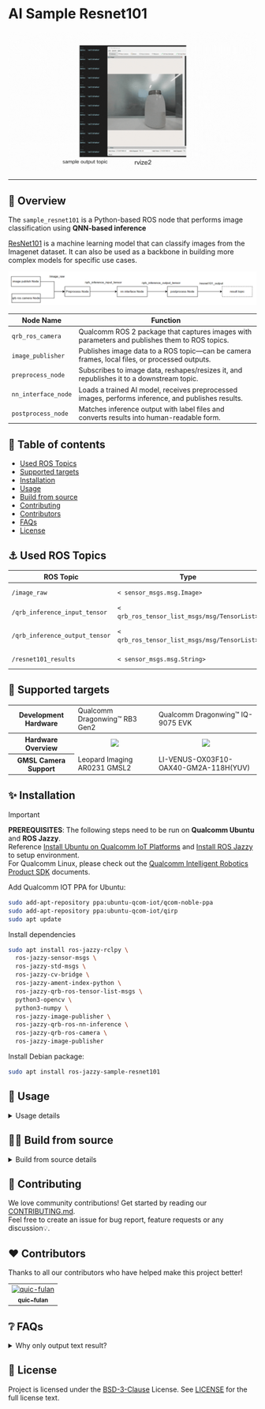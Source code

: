 

<div >
  <h1>AI Sample Resnet101</h1>
  <p align="center">
</div>

![](./resource/output.gif)

---

## 👋 Overview

The `sample_resnet101` is a Python-based ROS node that performs image classification using **QNN-based inference**

[ResNet101](https://huggingface.co/qualcomm/ResNet101) is a machine learning model that can classify images from the Imagenet dataset. It can also be used as a backbone in building more complex models for specific use cases.

![image-20250723181610392](./resource/pipeline.png)

| Node Name           | Function                                                     |
| ------------------- | ------------------------------------------------------------ |
| `qrb_ros_camera`    | Qualcomm ROS 2 package that captures images with parameters and publishes them to ROS topics. |
| `image_publisher`   | Publishes image data to a ROS topic—can be camera frames, local files, or processed outputs. |
| `preprocess_node`   | Subscribes to image data, reshapes/resizes it, and republishes it to a downstream topic. |
| `nn_interface_node` | Loads a trained AI model, receives preprocessed images, performs inference, and publishes results. |
| `postprocess_node`  | Matches inference output with label files and converts results into human-readable form. |

## 🔎 Table of contents

  * [Used ROS Topics](#-apis)
  * [Supported targets](#-supported-targets)
  * [Installation](#-installation)
  * [Usage](#-usage)
  * [Build from source](#-build-from-source)
  * [Contributing](#-contributing)
  * [Contributors](#%EF%B8%8F-contributors)
  * [FAQs](#-faqs)
  * [License](#-license)

## ⚓ Used ROS Topics 

| ROS Topic                       | Type                                          | Description                    |
| ------------------------------- | --------------------------------------------- | ------------------------------ |
| `/image_raw `                   | `< sensor_msgs.msg.Image> `                   | public image info              |
| `/qrb_inference_input_tensor `  | `< qrb_ros_tensor_list_msgs/msg/TensorList> ` | preprocess message             |
| `/qrb_inference_output_tensor ` | `< qrb_ros_tensor_list_msgs/msg/TensorList> ` | nn interface result with model |
| `/resnet101_results `           | `< sensor_msgs.msg.String> `                  | model output label             |

## 🎯 Supported targets

<table >
  <tr>
    <th>Development Hardware</th>
    <td>Qualcomm Dragonwing™ RB3 Gen2</td>
    <td>Qualcomm Dragonwing™ IQ-9075 EVK</td>
  </tr>
  <tr>
    <th>Hardware Overview</th>
    <th><a href="https://www.qualcomm.com/developer/hardware/rb3-gen-2-development-kit"><img src="https://s7d1.scene7.com/is/image/dmqualcommprod/rb3-gen2-carousel?fmt=webp-alpha&qlt=85" width="180"/></a></th>
    <th><a href="https://www.qualcomm.com/products/internet-of-things/industrial-processors/iq9-series/iq-9075"><img src="https://s7d1.scene7.com/is/image/dmqualcommprod/dragonwing-IQ-9075-EVK?$QC_Responsive$&fmt=png-alpha" width="160"></a></th>
  </tr>
  <tr>
    <th>GMSL Camera Support</th>
    <td>Leopard Imaging AR0231 GMSL2</td>
    <td>LI-VENUS-OX03F10-OAX40-GM2A-118H(YUV)</td>
  </tr>
</table>



## ✨ Installation

> [!IMPORTANT]
> **PREREQUISITES**: The following steps need to be run on **Qualcomm Ubuntu** and **ROS Jazzy**.<br>
> Reference [Install Ubuntu on Qualcomm IoT Platforms](https://ubuntu.com/download/qualcomm-iot) and [Install ROS Jazzy](https://docs.ros.org/en/jazzy/index.html) to setup environment. <br>
> For Qualcomm Linux, please check out the [Qualcomm Intelligent Robotics Product SDK](https://docs.qualcomm.com/bundle/publicresource/topics/80-70018-265/introduction_1.html?vproduct=1601111740013072&version=1.4&facet=Qualcomm%20Intelligent%20Robotics%20Product%20(QIRP)%20SDK) documents.

Add Qualcomm IOT PPA for Ubuntu:

```bash
sudo add-apt-repository ppa:ubuntu-qcom-iot/qcom-noble-ppa
sudo add-apt-repository ppa:ubuntu-qcom-iot/qirp
sudo apt update
```

Install dependencies

```bash
sudo apt install ros-jazzy-rclpy \
  ros-jazzy-sensor-msgs \
  ros-jazzy-std-msgs \
  ros-jazzy-cv-bridge \
  ros-jazzy-ament-index-python \
  ros-jazzy-qrb-ros-tensor-list-msgs \
  python3-opencv \
  python3-numpy \
  ros-jazzy-image-publisher \
  ros-jazzy-qrb-ros-nn-inference \
  ros-jazzy-qrb-ros-camera \
  ros-jazzy-image-publisher
```

Install Debian package:

```bash
sudo apt install ros-jazzy-sample-resnet101
```

## 🚀 Usage

<details>
  <summary>Usage details</summary>

```bash
source /opt/ros/jazzy/setup.bash
ros2 launch sample_resnet101 launch_with_image_publisher.py
# You can also replace this with a custom image file
ros2 launch sample_resnet101 launch_with_image_publisher.py image_path:=/usr/share/sample_resnet101_quantized/cup.jpg
```

When using this launch script, it will use the default parameters:

```py
DeclareLaunchArgument(
'image_path',
default_value=os.path.join(package_path, 'glasses.jpg'),
description='Path to the image file'
)

# Node for image_publisher
image_publisher_node = Node(
package='image_publisher',  
executable='image_publisher_node', 
namespace=namespace,
name='image_publisher_node', 
output='screen', 
parameters=[
{'filename': image_path},  
{'rate': 10.0},  # Set the publishing rate to 10 Hz
]
)
```

It will send local glasses.jpg file, and outputs image at `10` Hz. 

The output for these commands:

```
[INFO] [launch]: All log files can be found below /opt/.ros/log/1970-01-06-06-29-52-108238-qcs9075-iq-9075-evk-632119
[INFO] [launch]: Default logging verbosity is set to INFO
[INFO] [image_publisher_node-1]: process started with pid [632154]
[INFO] [qrb_ros_resnet101-2]: process started with pid [632155]
[INFO] [component_container-3]: process started with pid [632156]
[INFO] [qrb_ros_resnet101_posprocess-4]: process started with pid [632157]
[image_publisher_node-1] [INFO] [0000455392.470308424] [image_publisher_node]: Reset filename as '/usr/share/sample_resnet101/glasses.jpg'
[image_publisher_node-1] [INFO] [0000455392.470388059] [image_publisher_node]: File name for publishing image is: /usr/share/sample_resnet101/glasses.jpg
[image_publisher_node-1] [INFO] [0000455392.472134934] [image_publisher_node]: Flip horizontal image is: false
[image_publisher_node-1] [INFO] [0000455392.472192642] [image_publisher_node]: Flip flip_vertical image is: false
[image_publisher_node-1] [INFO] [0000455392.472981236] [image_publisher_node]: no camera_info_url exist
[component_container-3] [INFO] [0000455392.608793059] [container]: Load Library: /usr/lib/libqrb_ros_inference_node.so
[component_container-3] [INFO] [0000455392.614030976] [container]: Found class: rclcpp_components::NodeFactoryTemplate<qrb_ros::nn_inference::QrbRosInferenceNode>
[component_container-3] [INFO] [0000455392.614125194] [container]: Instantiate class: rclcpp_components::NodeFactoryTemplate<qrb_ros::nn_inference::QrbRosInferenceNode>
[component_container-3] [QRB INFO] Loading model from binary file: /opt/model/ResNet101_w8a8.bin
[component_container-3] [QRB INFO] /usr/lib/libQnnHtp.so initialize successfully
[component_container-3] /prj/qct/webtech_scratch20/mlg_user_admin/qaisw_source_repo/rel/qairt-2.34.0/release/snpe_src/avante-tools/prebuilt/dsp/hexagon-sdk-5.4.0/ipc/fastrpc/rpcmem/src/rpcmem_android.c:38:dummy call to rpcmem_init, rpcmem APIs will be used from libxdsprpc
[component_container-3] [QRB INFO] Qnn device initialize successfully
[component_container-3] [QRB INFO] Initialize Qnn graph from binary file successfully
[component_container-3] [INFO] [0000455392.796449621] [nn_inference_node]: Inference init successfully!
[INFO] [launch_ros.actions.load_composable_nodes]: Loaded node '/nn_inference_node' in container '/container'
[qrb_ros_resnet101_posprocess-4] [INFO] [0000455393.048110246] [resnet101_postprocess_node]: Initial ROS Node resnet101
[qrb_ros_resnet101_posprocess-4] [INFO] [0000455393.049362434] [resnet101_postprocess_node]: model path: /opt/model/
[qrb_ros_resnet101-2] [INFO] [0000455393.063010350] [resnet101_node]: Initial ROS Node resnet101
[component_container-3] [INFO] [0000455393.078229621] [nn_inference_node]: Got model input data, start executing inference...

```

Then you can check ROS topics with the name`/resnet101_output` in other shell terminal

```bash
ros2 topic echo /resnet101_output
data: 'sunglass

  '
```

</details>

## 👨‍💻 Build from source

<details>
  <summary>Build from source details</summary>

Download the source code and build with colcon

```bash
source /opt/ros/jazzy/setup.bash
git clone https://github.com/qualcomm-qrb-ros/qrb_ros_samples.git
cd ai_vision/sample_resnet101
colcon build
```

Run and debug

```bash
source install/setup.bash
ros2 launch sample_resnet101 launch_with_image_publisher.py
```

</details>

## 🤝 Contributing

We love community contributions! Get started by reading our [CONTRIBUTING.md](CONTRIBUTING.md).<br>
Feel free to create an issue for bug report, feature requests or any discussion💡.

## ❤️ Contributors

Thanks to all our contributors who have helped make this project better!

<table>
  <tr>
    <td align="center"><a href="https://github.com/quic-fulan"><img src="https://avatars.githubusercontent.com/u/129727781?v=4" width="100" height="100" alt="quic-fulan"/><br /><sub><b>quic-fulan</b></sub></a></td>
  </tr>
</table>


## ❔ FAQs

<details>
<summary>Why only output text result?</summary><br>
Post-processed text output is useful for integration into other ROS-based demo samples.
</details>


## 📜 License

Project is licensed under the [BSD-3-Clause](https://spdx.org/licenses/BSD-3-Clause.html) License. See [LICENSE](./LICENSE) for the full license text.